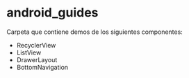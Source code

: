 # android_guides

Carpeta que contiene demos de los siguientes componentes:

* RecyclerView
* ListView
* DrawerLayout
* BottomNavigation
